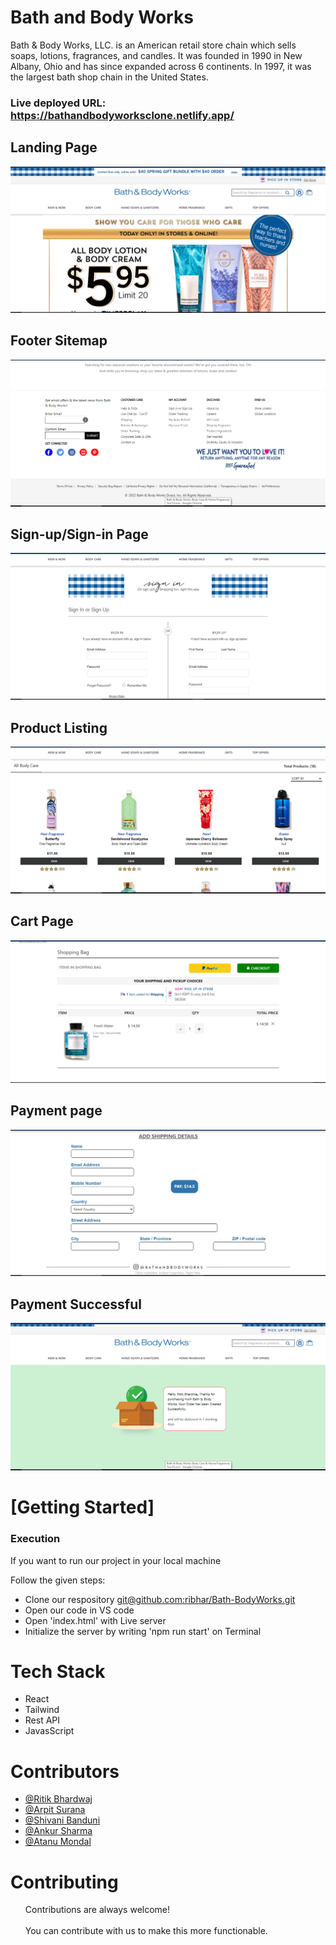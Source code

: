 <h1>Bath and Body Works</h1>
Bath &amp; Body Works, LLC. is an American retail store chain which sells soaps, lotions, fragrances, and candles. It was founded in 1990 in New Albany, Ohio and has since expanded across 6 continents. In 1997, it was the largest bath shop chain in the United States.

### Live deployed URL: https://bathandbodyworksclone.netlify.app/


 <h2>Landing Page</h2>
    <img src="https://github.com/ribhar/Bath-BodyWorks/blob/main/assests/land.png" />
    <h2>Footer Sitemap</h2>
     <img src="https://github.com/ribhar/Bath-BodyWorks/blob/main/assests/footer.png" />
  <h2>Sign-up/Sign-in Page</h2>
    <img src="https://github.com/ribhar/Bath-BodyWorks/blob/main/assests/sign.png" />
       <h2>Product Listing</h2>
    <img src="https://github.com/ribhar/Bath-BodyWorks/blob/main/assests/list.png" />
        <h2>Cart Page</h2>
    <img src="https://github.com/ribhar/Bath-BodyWorks/blob/main/assests/cart.PNG" />
      <h2>Payment page</h2>
    <img src="https://github.com/ribhar/Bath-BodyWorks/blob/main/assests/pay.PNG" />
       <h2>Payment Successful</h2>
    <img src="https://github.com/ribhar/Bath-BodyWorks/blob/main/assests/success.PNG" />
    <h1>[Getting Started]</h1>
    <h3>Execution</h3>
    <p>If you want to run our project in your local machine</p>
    <p>Follow the given steps:</p>
    <ul>
        <li>Clone our respository <a href="git@github.com:ribhar/Bath-BodyWorks.git">git@github.com:ribhar/Bath-BodyWorks.git</a></li>
        <li>Open our code in VS code</li>
        <li>Open 'index.html' with Live server</li>
        <li>Initialize the server by writing 'npm run start' on Terminal</li>
    </ul>
        <h1>Tech Stack</h1>
    <ul>
        <li>React</li>
        <li>Tailwind</li>
        <li>Rest API</li>
        <li>JavasScript</li>
    </ul>
        <h1>Contributors</h1>
    <ul>
        <li><a href="https://github.com/ribhar">@Ritik Bhardwaj</a></li>
        <li><a href="https://github.com/suranaarpit">@Arpit Surana</a></li>
        <li> <a href="https://github.com/009shivani">@Shivani Banduni</a> </li>
        <li><a href="https://github.com/MeAnkur">@Ankur Sharma</a></li>
        <li><a href="https://github.com/atanugit5">@Atanu Mondal</a></li>
    </ul>
       <h1>Contributing</h1>
    <ul>
        Contributions are always welcome!<br><br>
        You can contribute with us to make this more functionable.
    </ul>
   
  

  
